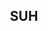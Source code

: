 <!DOCTYPE html>
<html>
<head>
    <meta charset="utf-8">
</head>
    
<body>
      <article>
        <header>
        <h1>SUH</h1>
        </header>
      </article>
</body>
</html>
